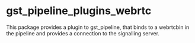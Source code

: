 # gst_pipeline_plugins_webrtc
This package provides a plugin to gst_pipeline, that binds to a webrtcbin in the pipeline and provides a connection to the signalling server.

